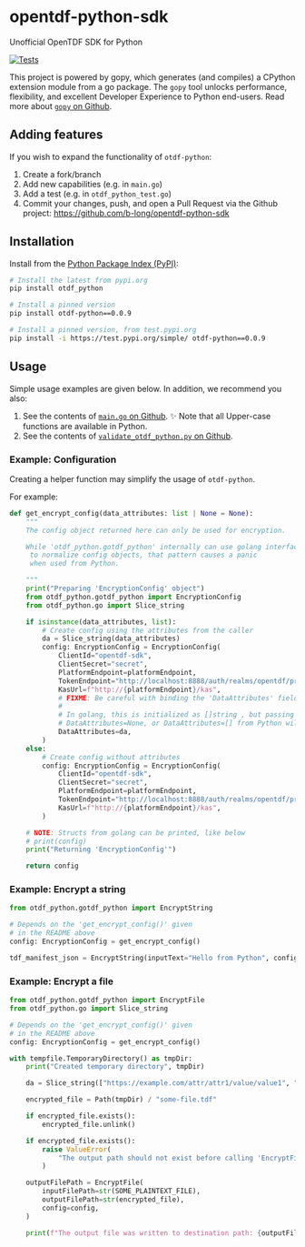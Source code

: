 # opentdf-python-sdk

Unofficial OpenTDF SDK for Python

[![Tests](https://github.com/b-long/opentdf-python-sdk/workflows/PyPIBuild/badge.svg)](https://github.com/b-long/opentdf-python-sdk/actions?query=workflow%3APyPIBuild)

This project is powered by gopy, which generates (and compiles) a CPython extension module from a go package.  The `gopy`
tool unlocks performance, flexibility, and excellent Developer Experience to Python end-users.  Read more about
[`gopy` on Github](https://github.com/go-python/gopy).

## Adding features

If you wish to expand the functionality of `otdf-python`:

1. Create a fork/branch
1. Add new capabilities (e.g. in `main.go`)
1. Add a test (e.g. in `otdf_python_test.go`)
1. Commit your changes, push, and open a Pull Request via
the Github project: https://github.com/b-long/opentdf-python-sdk

## Installation

Install from the [Python Package Index (PyPI)](https://pypi.org):

```bash
# Install the latest from pypi.org
pip install otdf_python

# Install a pinned version
pip install otdf-python==0.0.9

# Install a pinned version, from test.pypi.org
pip install -i https://test.pypi.org/simple/ otdf-python==0.0.9
```

## Usage

Simple usage examples are given below.  In addition, we recommend you also:

1. See the contents of [`main.go` on Github](https://github.com/b-long/opentdf-python-sdk/blob/main/main.go).  ✨ Note that all Upper-case functions are available in Python.
1. See the contents of [`validate_otdf_python.py` on Github](https://github.com/b-long/opentdf-python-sdk/blob/main/validate_otdf_python.py).

### Example: Configuration

Creating a helper function may simplify the usage of `otdf-python`.

For example:

```python
def get_encrypt_config(data_attributes: list | None = None):
    """
    The config object returned here can only be used for encryption.

    While 'otdf_python.gotdf_python' internally can use golang interfaces,
     to normalize config objects, that pattern causes a panic
     when used from Python.

    """
    print("Preparing 'EncryptionConfig' object")
    from otdf_python.gotdf_python import EncryptionConfig
    from otdf_python.go import Slice_string

    if isinstance(data_attributes, list):
        # Create config using the attributes from the caller
        da = Slice_string(data_attributes)
        config: EncryptionConfig = EncryptionConfig(
            ClientId="opentdf-sdk",
            ClientSecret="secret",
            PlatformEndpoint=platformEndpoint,
            TokenEndpoint="http://localhost:8888/auth/realms/opentdf/protocol/openid-connect/token",
            KasUrl=f"http://{platformEndpoint}/kas",
            # FIXME: Be careful with binding the 'DataAttributes' field on this struct.
            #
            # In golang, this is initialized as []string , but passing
            # DataAttributes=None, or DataAttributes=[] from Python will fail.
            DataAttributes=da,
        )
    else:
        # Create config without attributes
        config: EncryptionConfig = EncryptionConfig(
            ClientId="opentdf-sdk",
            ClientSecret="secret",
            PlatformEndpoint=platformEndpoint,
            TokenEndpoint="http://localhost:8888/auth/realms/opentdf/protocol/openid-connect/token",
            KasUrl=f"http://{platformEndpoint}/kas",
        )

    # NOTE: Structs from golang can be printed, like below
    # print(config)
    print("Returning 'EncryptionConfig'")

    return config
```


### Example: Encrypt a string

```python
from otdf_python.gotdf_python import EncryptString

# Depends on the 'get_encrypt_config()' given
# in the README above
config: EncryptionConfig = get_encrypt_config()

tdf_manifest_json = EncryptString(inputText="Hello from Python", config=config)
```

### Example: Encrypt a file

```python
from otdf_python.gotdf_python import EncryptFile
from otdf_python.go import Slice_string

# Depends on the 'get_encrypt_config()' given
# in the README above
config: EncryptionConfig = get_encrypt_config()

with tempfile.TemporaryDirectory() as tmpDir:
    print("Created temporary directory", tmpDir)

    da = Slice_string(["https://example.com/attr/attr1/value/value1", "https://example.com/attr/attr1/value/value2"])

    encrypted_file = Path(tmpDir) / "some-file.tdf"

    if encrypted_file.exists():
        encrypted_file.unlink()

    if encrypted_file.exists():
        raise ValueError(
            "The output path should not exist before calling 'EncryptFile()'."
        )

    outputFilePath = EncryptFile(
        inputFilePath=str(SOME_PLAINTEXT_FILE),
        outputFilePath=str(encrypted_file),
        config=config,
    )

    print(f"The output file was written to destination path: {outputFilePath}")

```
